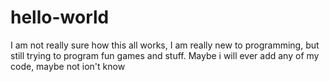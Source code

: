 # hello-world
I am not really sure how this all works,
I am really new to programming, but still trying to program fun games and stuff. Maybe i will ever add any of my code, maybe not ion't know
